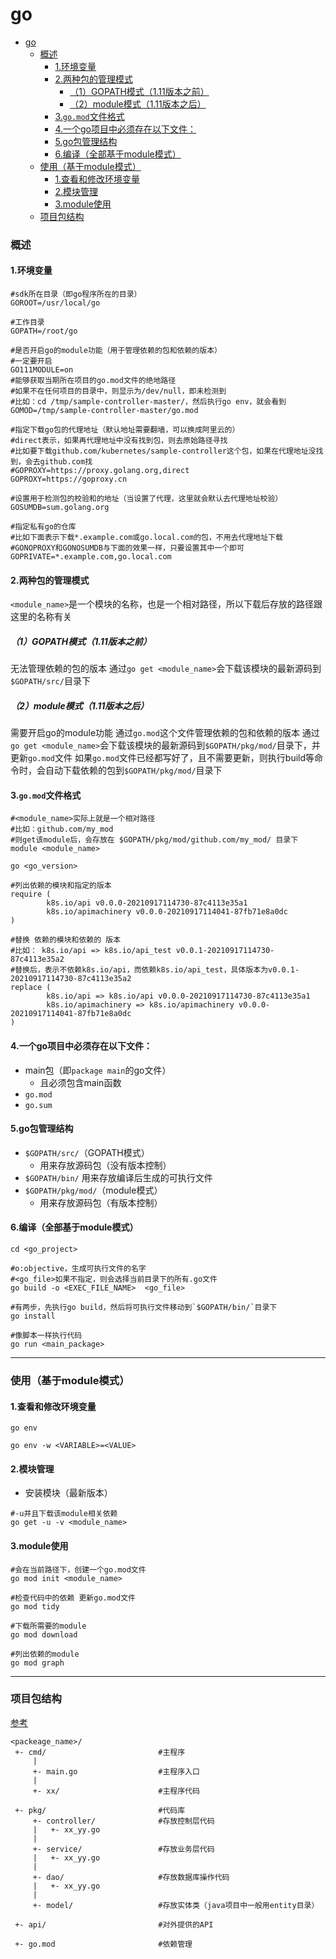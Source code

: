 # go

<!-- @import "[TOC]" {cmd="toc" depthFrom=1 depthTo=6 orderedList=false} -->
<!-- code_chunk_output -->

- [go](#go)
    - [概述](#概述)
      - [1.环境变量](#1环境变量)
      - [2.两种包的管理模式](#2两种包的管理模式)
        - [（1）GOPATH模式（1.11版本之前）](#1gopath模式111版本之前)
        - [（2）module模式（1.11版本之后）](#2module模式111版本之后)
      - [3.`go.mod`文件格式](#3gomod文件格式)
      - [4.一个go项目中必须存在以下文件：](#4一个go项目中必须存在以下文件)
      - [5.go包管理结构](#5go包管理结构)
      - [6.编译（全部基于module模式）](#6编译全部基于module模式)
    - [使用（基于module模式）](#使用基于module模式)
      - [1.查看和修改环境变量](#1查看和修改环境变量)
      - [2.模块管理](#2模块管理)
      - [3.module使用](#3module使用)
    - [项目包结构](#项目包结构)

<!-- /code_chunk_output -->

### 概述

#### 1.环境变量
```shell
#sdk所在目录（即go程序所在的目录）
GOROOT=/usr/local/go

#工作目录
GOPATH=/root/go

#是否开启go的module功能（用于管理依赖的包和依赖的版本）
#一定要开启
GO111MODULE=on
#能够获取当期所在项目的go.mod文件的绝地路径
#如果不在任何项目的目录中，则显示为/dev/null，即未检测到
#比如：cd /tmp/sample-controller-master/，然后执行go env，就会看到
GOMOD=/tmp/sample-controller-master/go.mod

#指定下载go包的代理地址（默认地址需要翻墙，可以换成阿里云的）
#direct表示，如果再代理地址中没有找到包，则去原始路径寻找
#比如要下载github.com/kubernetes/sample-controller这个包，如果在代理地址没找到，会去github.com找
#GOPROXY=https://proxy.golang.org,direct
GOPROXY=https://goproxy.cn

#设置用于检测包的校验和的地址（当设置了代理，这里就会默认去代理地址校验）
GOSUMDB=sum.golang.org

#指定私有go的仓库
#比如下面表示下载*.example.com或go.local.com的包，不用去代理地址下载
#GONOPROXY和GONOSUMDB与下面的效果一样，只要设置其中一个即可
GOPRIVATE=*.example.com,go.local.com
```

#### 2.两种包的管理模式
`<module_name>`是一个模块的名称，也是一个相对路径，所以下载后存放的路径跟这里的名称有关

##### （1）GOPATH模式（1.11版本之前）
无法管理依赖的包的版本
通过`go get <module_name>`会下载该模块的最新源码到`$GOPATH/src/`目录下

##### （2）module模式（1.11版本之后）
需要开启go的module功能
通过`go.mod`这个文件管理依赖的包和依赖的版本
通过`go get <module_name>`会下载该模块的最新源码到`$GOPATH/pkg/mod/`目录下，并更新`go.mod`文件
如果`go.mod`文件已经都写好了，且不需要更新，则执行build等命令时，会自动下载依赖的包到`$GOPATH/pkg/mod/`目录下

#### 3.`go.mod`文件格式
```shell
#<module_name>实际上就是一个相对路径
#比如：github.com/my_mod
#则get该module后，会存放在 $GOPATH/pkg/mod/github.com/my_mod/ 目录下
module <module_name>

go <go_version>

#列出依赖的模块和指定的版本
require (
        k8s.io/api v0.0.0-20210917114730-87c4113e35a1
        k8s.io/apimachinery v0.0.0-20210917114041-87fb71e8a0dc
)

#替换 依赖的模块和依赖的 版本
#比如： k8s.io/api => k8s.io/api_test v0.0.1-20210917114730-87c4113e35a2
#替换后，表示不依赖k8s.io/api，而依赖k8s.io/api_test，具体版本为v0.0.1-20210917114730-87c4113e35a2
replace (
        k8s.io/api => k8s.io/api v0.0.0-20210917114730-87c4113e35a1
        k8s.io/apimachinery => k8s.io/apimachinery v0.0.0-20210917114041-87fb71e8a0dc
)

```

#### 4.一个go项目中必须存在以下文件：
* main包（即`package main`的go文件）
  * 且必须包含main函数
* `go.mod`
* `go.sum`

#### 5.go包管理结构
* `$GOPATH/src/`（GOPATH模式）
  * 用来存放源码包（没有版本控制）
* `$GOPATH/bin/`
用来存放编译后生成的可执行文件
* `$GOPATH/pkg/mod/`（module模式）
  * 用来存放源码包（有版本控制）

#### 6.编译（全部基于module模式）

```shell
cd <go_project>

#o:objective，生成可执行文件的名字
#<go_file>如果不指定，则会选择当前目录下的所有.go文件
go build -o <EXEC_FILE_NAME>  <go_file>   

#有两步，先执行go build，然后将可执行文件移动到`$GOPATH/bin/`目录下
go install

#像脚本一样执行代码
go run <main_package>
```

***

### 使用（基于module模式）

#### 1.查看和修改环境变量
```shell
go env

go env -w <VARIABLE>=<VALUE>
```

#### 2.模块管理
* 安装模块（最新版本）
```shell
#-u并且下载该module相关依赖
go get -u -v <module_name>
```

#### 3.module使用
```shell
#会在当前路径下，创建一个go.mod文件
go mod init <module_name>

#检查代码中的依赖 更新go.mod文件
go mod tidy

#下载所需要的module
go mod download

#列出依赖的module
go mod graph
```

***

### 项目包结构

[参考](https://github.com/golang-standards/project-layout)

```shell
<packeage_name>/
 +- cmd/                         #主程序
     |
     +- main.go                  #主程序入口
     |
     +- xx/                      #主程序代码

 +- pkg/                         #代码库
     +- controller/              #存放控制层代码
     |   +- xx_yy.go
     |
     +- service/                 #存放业务层代码
     |   +- xx_yy.go
     |
     +- dao/                     #存放数据库操作代码
     |   +- xx_yy.go
     |
     +- model/                   #存放实体类（java项目中一般用entity目录）

 +- api/                         #对外提供的API
 
 +- go.mod                       #依赖管理
```

